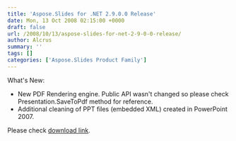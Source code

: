 ```yaml
---
title: 'Aspose.Slides for .NET 2.9.0.0 Release'
date: Mon, 13 Oct 2008 02:15:00 +0000
draft: false
url: /2008/10/13/aspose-slides-for-net-2-9-0-0-release/
author: Alcrus
summary: ''
tags: []
categories: ['Aspose.Slides Product Family']
---
```


What's New:  

*   New PDF Rendering engine. Public API wasn't changed so please check Presentation.SaveToPdf method for reference.
*   Additional cleaning of PPT files (embedded XML) created in PowerPoint 2007.

Please check [download link][1].




[1]: http://www.aspose.com/community/files/51/file-format-components/aspose.slides/default.aspx





